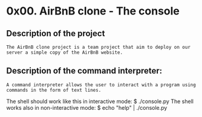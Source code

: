 # 0x00. AirBnB clone - The console
## Description of the project
	The AirBnB clone project is a team project that aim to deploy on our server a simple copy of the AirBnB website.
## Description of the command interpreter:
	A command interpreter allows the user to interact with a program using commands in the form of text lines.
The shell should work like this in interactive mode:
	$ ./console.py
The shell works also in non-interactive mode:
	$ echo "help" | ./console.py
